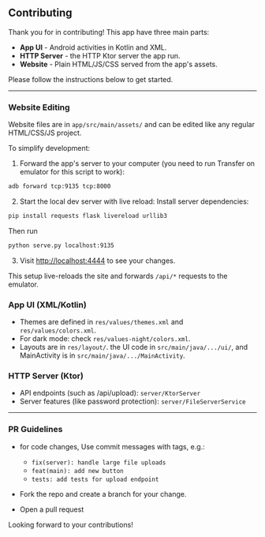 ## Contributing

Thank you for in contributing! This app have three main parts:

- **App UI** - Android activities in Kotlin and XML.
- **HTTP Server** - the HTTP Ktor server the app run.
- **Website** - Plain HTML/JS/CSS served from the app's assets.

Please follow the instructions below to get started.

---

### Website Editing

Website files are in `app/src/main/assets/` and can be edited like any regular HTML/CSS/JS project.

To simplify development:

1. Forward the app's server to your computer (you need to run Transfer on emulator for this script to work):

```bash
adb forward tcp:9135 tcp:8000
```

2. Start the local dev server with live reload:
Install server dependencies:
```bash
pip install requests flask livereload urllib3
```
Then run
```bash
python serve.py localhost:9135
```

3. Visit [http://localhost:4444](http://localhost:4444) to see your changes.

This setup live-reloads the site and forwards `/api/*` requests to the emulator.

### App UI (XML/Kotlin)

- Themes are defined in `res/values/themes.xml` and `res/values/colors.xml`.
- For dark mode: check `res/values-night/colors.xml`.
- Layouts are in `res/layout/`. the UI code in `src/main/java/.../ui/`, and MainActivity is in `src/main/java/.../MainActivity`.

### HTTP Server (Ktor)

- API endpoints (such as /api/upload): `server/KtorServer`
- Server features (like password protection): `server/FileServerService`

---

### PR Guidelines

- for code changes, Use commit messages with tags, e.g.:

  - `fix(server): handle large file uploads`
  - `feat(main): add new button`
  - `tests: add tests for upload endpoint`

- Fork the repo and create a branch for your change.
- Open a pull request

Looking forward to your contributions!
